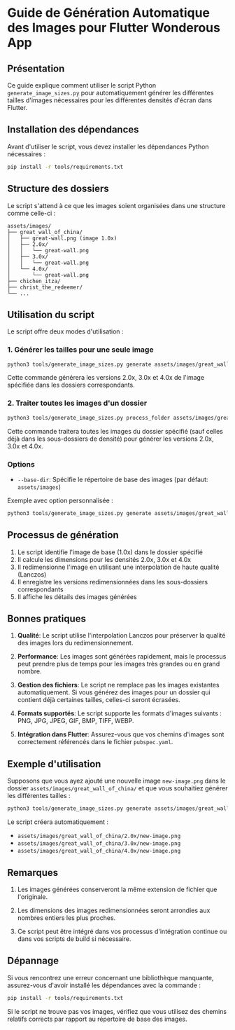 # Guide de Génération Automatique des Images pour Flutter Wonderous App

## Présentation

Ce guide explique comment utiliser le script Python `generate_image_sizes.py` pour automatiquement générer les différentes tailles d'images nécessaires pour les différentes densités d'écran dans Flutter.

## Installation des dépendances

Avant d'utiliser le script, vous devez installer les dépendances Python nécessaires :

```bash
pip install -r tools/requirements.txt
```

## Structure des dossiers

Le script s'attend à ce que les images soient organisées dans une structure comme celle-ci :

```
assets/images/
├── great_wall_of_china/
│   ├── great-wall.png (image 1.0x)
│   ├── 2.0x/
│   │   └── great-wall.png
│   ├── 3.0x/
│   │   └── great-wall.png
│   └── 4.0x/
│       └── great-wall.png
├── chichen_itza/
├── christ_the_redeemer/
└── ...
```

## Utilisation du script

Le script offre deux modes d'utilisation :

### 1. Générer les tailles pour une seule image

```bash
python3 tools/generate_image_sizes.py generate assets/images/great_wall_of_china/great-wall.png
```

Cette commande générera les versions 2.0x, 3.0x et 4.0x de l'image spécifiée dans les dossiers correspondants.

### 2. Traiter toutes les images d'un dossier

```bash
python3 tools/generate_image_sizes.py process_folder assets/images/great_wall_of_china/
```

Cette commande traitera toutes les images du dossier spécifié (sauf celles déjà dans les sous-dossiers de densité) pour générer les versions 2.0x, 3.0x et 4.0x.

### Options

- `--base-dir`: Spécifie le répertoire de base des images (par défaut: `assets/images`)

Exemple avec option personnalisée :

```bash
python3 tools/generate_image_sizes.py generate assets/images/great_wall_of_china/great-wall.png --base-dir assets/images
```

## Processus de génération

1. Le script identifie l'image de base (1.0x) dans le dossier spécifié
2. Il calcule les dimensions pour les densités 2.0x, 3.0x et 4.0x
3. Il redimensionne l'image en utilisant une interpolation de haute qualité (Lanczos)
4. Il enregistre les versions redimensionnées dans les sous-dossiers correspondants
5. Il affiche les détails des images générées

## Bonnes pratiques

1. **Qualité**: Le script utilise l'interpolation Lanczos pour préserver la qualité des images lors du redimensionnement.

2. **Performance**: Les images sont générées rapidement, mais le processus peut prendre plus de temps pour les images très grandes ou en grand nombre.

3. **Gestion des fichiers**: Le script ne remplace pas les images existantes automatiquement. Si vous générez des images pour un dossier qui contient déjà certaines tailles, celles-ci seront écrasées.

4. **Formats supportés**: Le script supporte les formats d'images suivants : PNG, JPG, JPEG, GIF, BMP, TIFF, WEBP.

5. **Intégration dans Flutter**: Assurez-vous que vos chemins d'images sont correctement référencés dans le fichier `pubspec.yaml`.

## Exemple d'utilisation

Supposons que vous ayez ajouté une nouvelle image `new-image.png` dans le dossier `assets/images/great_wall_of_china/` et que vous souhaitiez générer les différentes tailles :

```bash
python3 tools/generate_image_sizes.py generate assets/images/great_wall_of_china/new-image.png
```

Le script créera automatiquement :
- `assets/images/great_wall_of_china/2.0x/new-image.png`
- `assets/images/great_wall_of_china/3.0x/new-image.png`
- `assets/images/great_wall_of_china/4.0x/new-image.png`

## Remarques

1. Les images générées conserveront la même extension de fichier que l'originale.

2. Les dimensions des images redimensionnées seront arrondies aux nombres entiers les plus proches.

3. Ce script peut être intégré dans vos processus d'intégration continue ou dans vos scripts de build si nécessaire.

## Dépannage

Si vous rencontrez une erreur concernant une bibliothèque manquante, assurez-vous d'avoir installé les dépendances avec la commande :
```bash
pip install -r tools/requirements.txt
```

Si le script ne trouve pas vos images, vérifiez que vous utilisez des chemins relatifs corrects par rapport au répertoire de base des images.